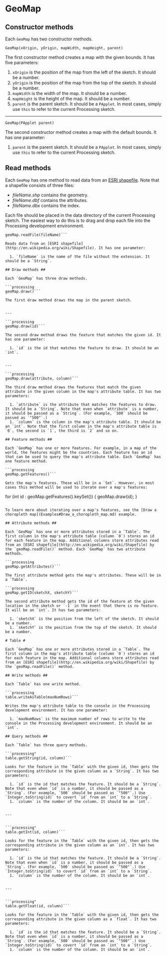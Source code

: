 

# GeoMap #

## Constructor methods ##

Each `GeoMap` has two constructor methods.

<a>
<pre><code>GeoMap(xOrigin, yOrigin, mapWidth, mapHeight, parent)</code></pre>
</a>

The first constructor method creates a map with the given bounds. It has five parameters:

  1. `xOrigin` is the position of the map from the left of the sketch. It should be a number.
  1. `yOrigin` is the position of the map from the top of the sketch. It should be a number.
  1. `mapWidth` is the width of the map. It should be a number.
  1. `mapHeight` is the height of the map. It should be a number.
  1. `parent` is the parent sketch. It should be a `PApplet`. In most cases, simply use `this` to refer to the current Processing sketch.


---

<a>
<pre><code>GeoMap(PApplet parent)</code></pre>
</a>

The second constructor method creates a map with the default bounds. It has one parameter:

  1. `parent` is the parent sketch. It should be a `PApplet`. In most cases, simply use `this` to refer to the current Processing sketch.

## Read methods ##

Each `GeoMap` has one method to read data from an [ESRI shapefile](http://en.wikipedia.org/wiki/Shapefile). Note that a shapefile consists of three files:

  * _fileName.shp_ contains the geometry.
  * _fileName.dbf_ contains the attributes.
  * _fileName.dbx_ contains the index.

Each file should be placed in the data directory of the current Processing sketch. The easiest way to do this is to drag and drop each file into the Processing development environment.

```processing
geoMap.readFile(fileName)```

Reads data from an [ESRI shapefile](http://en.wikipedia.org/wiki/Shapefile). It has one parameter:

  1. `fileName` is the name of the file without the extension. It should be a `String`.

## Draw methods ##

Each `GeoMap` has three draw methods.

```processing
geoMap.draw()```

The first draw method draws the map in the parent sketch.


---

```processing
geoMap.draw(id)```

The second draw method draws the feature that matches the given id. It has one parameter:

  1. `id` is the id that matches the feature to draw. It should be an `int`.


---

```processing
geoMap.draw(attribute, column)```

The third draw method draws the features that match the given attribute in the given column in the map's attribute table. It has two parameters:

  1. `attribute` is the attribute that matches the features to draw. It should be a `String`. Note that even when `attribute` is a number, it should be passed as a `String`. (For example, `500` should be passed as `"500"`.)
  1. `column` is the column in the map's attribute table. It should be an `int`. Note that the first column in the map's attribute table is `0`, the second is `1`, the third is `2` and so on.

## Feature methods ##

Each `GeoMap` has one or more features. For example, in a map of the world, the features might be the countries. Each feature has an id that can be used to query the map's attribute table. Each `GeoMap` has one feature method.

```processing
geoMap.getFeatures()```

Gets the map's features. These will be in a `Set`. However, in most cases this method will be used to iterate over a map's features:

```
for (int id : geoMap.getFeatures().keySet())
{
  geoMap.draw(id);
}
```

To learn more about iterating over a map's features, see the [Draw a choropleth map](Examples#Draw_a_choropleth_map.md) example.

## Attribute methods ##

Each `GeoMap` has one or more attributes stored in a `Table`. The first column in the map's attribute table (column `0`) stores an id for each feature in the map. Additional columns store attributes read from an [ESRI shapefile](http://en.wikipedia.org/wiki/Shapefile) by the `geoMap.readFile()` method. Each `GeoMap` has two attribute methods.

```processing
geoMap.getAttributes()```

The first attribute method gets the map's attributes. These will be in a `Table`.

```processing
geoMap.getID(sketchX, sketchY)```

The second attribute method gets the id of the feature at the given location in the sketch or `-1` in the event that there is no feature. It will be an `int`. It has two parameters:

  1. `sketchX` is the position from the left of the sketch. It should be a number.
  1. `sketchY` is the position from the top of the sketch. It should be a number.

# Table #

Each `GeoMap` has one or more attributes stored in a `Table`. The first column in the map's attribute table (column `0`) stores an id for each feature in the map. Additional columns store attributes read from an [ESRI shapefile](http://en.wikipedia.org/wiki/Shapefile) by the `geoMap.readFile()` method.

## Write methods ##

Each `Table` has one write method.

```processing
table.writeAsTable(maxNumRows)```

Writes the map's attribute table to the console in the Processing development environment. It has one parameter:

  1. `maxNumRows` is the maximum number of rows to write to the console in the Processing development environment. It should be an `int`.

## Query methods ##

Each `Table` has three query methods.

```processing"
table.getString(id, column)```

Looks for the feature in the `Table` with the given id, then gets the corresponding attribute in the given column as a `String`. It has two parameters:

  1. `id` is the id that matches the feature. It should be a `String`. Note that even when `id` is a number, it should be passed as a `String`. (For example, `500` should be passed as `"500"`.) Use `Integer.toString(id)` to covert `id` from an `int` to a `String`.
  1. `column` is the number of the column. It should be an `int`.


---


```processing"
table.getInt(id, column)```

Looks for the feature in the `Table` with the given id, then gets the corresponding attribute in the given column as an `int`. It has two parameters:

  1. `id` is the id that matches the feature. It should be a `String`. Note that even when `id` is a number, it should be passed as a `String`. (For example, `500` should be passed as `"500"`.) Use `Integer.toString(id)` to covert `id` from an `int` to a `String`.
  1. `column` is the number of the column. It should be an `int`.


---


```processing"
table.getFloat(id, column)```

Looks for the feature in the `Table` with the given id, then gets the corresponding attribute in the given column as a `float`. It has two parameters:

  1. `id` is the id that matches the feature. It should be a `String`. Note that even when `id` is a number, it should be passed as a `String`. (For example, `500` should be passed as `"500"`.) Use `Integer.toString(id)` to covert `id` from an `int` to a `String`.
  1. `column` is the number of the column. It should be an `int`.
